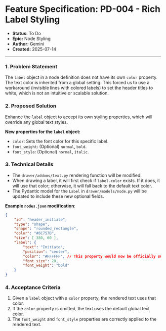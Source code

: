 # Feature Specification: PD-004 - Rich Label Styling

- **Status:** To Do
- **Epic:** Node Styling
- **Author:** Gemini
- **Created:** 2025-07-14

---

### 1. Problem Statement

The `label` object in a node definition does not have its own `color` property. The text color is inherited from a global setting. This forced us to use a workaround (invisible lines with colored labels) to set the header titles to white, which is not an intuitive or scalable solution.

### 2. Proposed Solution

Enhance the `label` object to accept its own styling properties, which will override any global text styles.

**New properties for the `label` object:**
- `color`: Sets the font color for this specific label.
- `font_weight`: (Optional) `normal`, `bold`.
- `font_style`: (Optional) `normal`, `italic`.

### 3. Technical Details

- The `drawer/addons/text.py` rendering function will be modified.
- When drawing a label, it will first check if `label.color` exists. If it does, it will use that color; otherwise, it will fall back to the default text color.
- The Pydantic model for the `Label` in `drawer/models/node.py` will be updated to include these new optional fields.

**Example `nodes.json` modification:**

```json
{
    "id": "header_initiate",
    "type": "shape",
    "shape": "rounded_rectangle",
    "color": "#6C757D",
    "size": [ 380, 60 ],
    "label": {
        "text": "Initiate",
        "position": "center",
        "color": "#FFFFFF", // This property would now be officially supported
        "font_size": 20,
        "font_weight": "bold"
    }
}
```

### 4. Acceptance Criteria

1.  Given a `label` object with a `color` property, the rendered text uses that color.
2.  If the `color` property is omitted, the text uses the default global text color.
3.  The `font_weight` and `font_style` properties are correctly applied to the rendered text.

